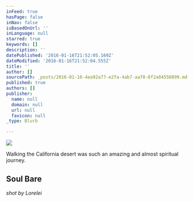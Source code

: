 ```yaml
---
inFeed: true
hasPage: false
inNav: false
isBasedOnUrl: ''
inLanguage: null
starred: true
keywords: []
description: ''
datePublished: '2016-01-16T21:52:05.169Z'
dateModified: '2016-01-16T21:52:04.555Z'
title: ''
author: []
sourcePath: _posts/2016-01-16-4ea92a77-e2fa-4ab7-aa70-6f2a04550899.md
published: true
authors: []
publisher:
  name: null
  domain: null
  url: null
  favicon: null
_type: Blurb

---
```

![](https://s3-us-west-2.amazonaws.com/the-grid-img/p/20fe435cca719636e70384387bf9c9bf8488c810.jpg)

Walking the California desert was such an amazing and almost spiritual journey.

## Soul Bare

_shot by Lorelei_